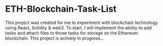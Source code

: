 # ETH-Blockchain-Task-List
This project was created for me to experiment with blockchain technology using React, Solidity &amp; web3. To start, I will implement the ability to add tasks and attach files to those tasks for storage on the Ethereum blockchain. This project is actively in progress...
